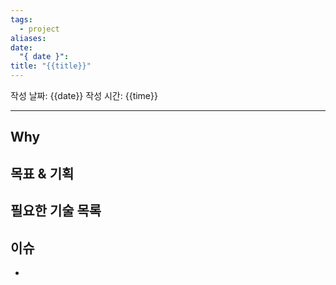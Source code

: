 ```yaml
---
tags:
  - project
aliases: 
date:
  "{ date }": 
title: "{{title}}"
---
```

작성 날짜: {{date}}
작성 시간: {{time}}


---

## Why



## 목표 & 기획



## 필요한 기술 목록



## 이슈

- 